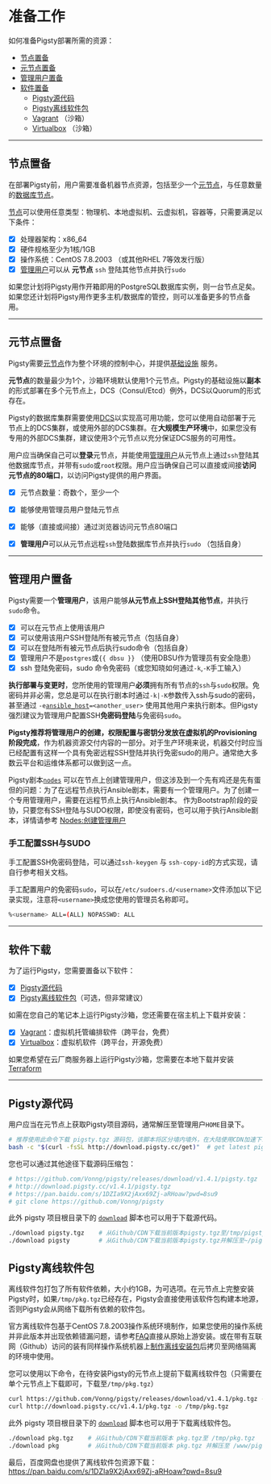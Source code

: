 # 准备工作

如何准备Pigsty部署所需的资源：

* [节点置备](#节点置备)
* [元节点置备](#元节点置备)
* [管理用户置备](#管理用户置备)
* [软件置备](#软件置备)
  * [Pigsty源代码](#pigsty源代码)
  * [Pigsty离线软件包](#pigsty离线软件包)
  * [Vagrant](#vagrant) （沙箱）
  * [Virtualbox](#Virtualbox) （沙箱）




----------------

## 节点置备

在部署Pigsty前，用户需要准备机器节点资源，包括至少一个[元节点](c-arch.md#元节点)，与任意数量的[数据库节点](c-arch.md#数据库节点)。

[节点](c-arch.md#数据库节点)可以使用任意类型：物理机、本地虚拟机、云虚拟机，容器等，只需要满足以下条件：

  - [x] 处理器架构：x86_64
  - [x] 硬件规格至少为1核/1GB
  - [x] 操作系统：CentOS 7.8.2003 （或其他RHEL 7等效发行版）
  - [x] [管理用户](#元节点置备)可以从 **元节点** `ssh` 登陆其他节点并执行`sudo`

如果您计划将Pigsty用作开箱即用的PostgreSQL数据库实例，则一台节点足矣。如果您还计划将Pigsty用作更多主机/数据库的管控，则可以准备更多的节点备用。




----------------

## 元节点置备

Pigsty需要[元节点](c-arch.md#元节点)作为整个环境的控制中心，并提供[基础设施](c-arch#基础设施) 服务。

**元节点**的数量最少为1个，沙箱环境默认使用1个元节点。Pigsty的基础设施以**副本**的形式部署在多个元节点上，DCS（Consul/Etcd）例外，DCS以Quorum的形式存在。

Pigsty的数据库集群需要使用[DCS](v-infra.md#dcs)以实现高可用功能，您可以使用自动部署于元节点上的DCS集群，或使用外部的DCS集群。在**大规模生产环境**中，如果您没有专用的外部DCS集群，建议使用3个元节点以充分保证DCS服务的可用性。

用户应当确保自己可以**登录**元节点，并能使用[管理用户](#管理用户置备)从元节点上通过`ssh`登陆其他数据库节点，并带有`sudo`或`root`权限。用户应当确保自己可以直接或间接**访问元节点的80端口**，以访问Pigsty提供的用户界面。

  - [x] 元节点数量：奇数个，至少一个
  - [x] 能够使用管理员用户登陆元节点
  - [x] 能够（直接或间接）通过浏览器访问元节点80端口
  - [x] **管理用户**可以从元节点远程`ssh`登陆数据库节点并执行`sudo` （包括自身）



----------------

## 管理用户置备

Pigsty需要一个**管理用户**，该用户能够**从元节点上SSH登陆其他节点**，并执行`sudo`命令。

  - [x] 可以在元节点上使用该用户
  - [x] 可以使用该用户SSH登陆所有被元节点（包括自身）
  - [x] 可以在登陆所有被元节点后执行sudo命令（包括自身）
  - [x] 管理用户不是`postgres`或`{{ dbsu }}` （使用DBSU作为管理员有安全隐患）
  - [x] ssh 登陆免密码，sudo 命令免密码（或您知晓如何通过`-k`,`-K`手工输入）

**执行部署与变更时**，您所使用的管理用户**必须**拥有所有节点的`ssh`与`sudo`权限。免密码并非必需，您总是可以在执行剧本时通过`-k|-K`参数传入ssh与sudo的密码，甚至通过 `-e`[`ansible_host`](v-infra.md#connect)`=<another_user>` 使用其他用户来执行剧本。但Pigsty强烈建议为管理用户配置SSH**免密码登陆**与免密码`sudo`。

**Pigsty推荐将管理用户的创建，权限配置与密钥分发放在虚拟机的Provisioning阶段完成**，作为机器资源交付内容的一部分。对于生产环境来说，机器交付时应当已经配置有这样一个具有免密远程SSH登陆并执行免密sudo的用户。通常绝大多数云平台和运维体系都可以做到这一点。

Pigsty剧本[`nodes`](p-nodes.md#nodes) 可以在节点上创建管理用户，但这涉及到一个先有鸡还是先有蛋但的问题：为了在远程节点执行Ansible剧本，需要有一个管理用户。为了创建一个专用管理用户，需要在远程节点上执行Ansible剧本。 作为Bootstrap阶段的妥协，只要您有SSH登陆与SUDO权限，即使没有密码，也可以用于执行Ansible剧本，详情请参考 [Nodes:创建管理用户](v-nodes.md#创建管理用户)


### 手工配置SSH与SUDO

手工配置SSH免密码登陆，可以通过`ssh-keygen` 与 `ssh-copy-id`的方式实现，请自行参考相关文档。

手工配置用户的免密码`sudo`，可以在`/etc/sudoers.d/<username>`文件添加以下记录实现，注意将`<username>`换成您使用的管理员名称即可。

```bash
%<username> ALL=(ALL) NOPASSWD: ALL
```




----------------

## 软件下载

为了运行Pigsty，您需要置备以下软件：

  - [x] [Pigsty源代码](#Pigsty源代码)
  - [x] [Pigsty离线软件包](#Pigsty离线软件包)（可选，但非常建议）

如需在您自己的笔记本上运行Pigsty沙箱，您还需要在宿主机上下载并安装：

  - [x] [Vagrant](#Vagrant)：虚拟机托管编排软件（跨平台，免费）
  - [x] [Virtualbox](#Virtualbox)：虚拟机软件（跨平台，开源免费）

如果您希望在云厂商服务器上运行Pigsty沙箱，您需要在本地下载并安装 [Terraform](#Terraform)



----------------

## Pigsty源代码

用户应当在元节点上获取Pigsty项目源码，通常解压至管理用户`HOME`目录下。

```bash
# 推荐使用此命令下载 pigsty.tgz 源码包，该脚本将区分墙内墙外，在大陆使用CDN加速下载
bash -c "$(curl -fsSL http://download.pigsty.cc/get)"  # get latest pigsty source
```

您也可以通过其他途径下载源码压缩包：

```bash
# https://github.com/Vonng/pigsty/releases/download/v1.4.1/pigsty.tgz   # Github Release 
# http://download.pigsty.cc/v1.4.1/pigsty.tgz                           # China CDN
# https://pan.baidu.com/s/1DZIa9X2jAxx69Zj-aRHoaw?pwd=8su9              # 百度云网盘下载
# git clone https://github.com/Vonng/pigsty                             # 获取最新代码Master分支（不建议）
```

此外 pigsty 项目根目录下的 [`download`](https://github.com/Vonng/pigsty/blob/master/download) 脚本也可以用于下载源代码。

```bash
./download pigsty.tgz    # 从Github/CDN下载当前版本pigsty.tgz至/tmp/pigsty.tgz
./download pigsty        # 从Github/CDN下载当前版本pigsty.tgz并解压至~/pigsty（如已存在则跳过）
```



## Pigsty离线软件包

离线软件包打包了所有软件依赖，大小约1GB，为可选项。在元节点上完整安装Pigsty时，如果`/tmp/pkg.tgz`已经存在，Pigsty会直接使用该软件包构建本地源，否则Pigsty会从网络下载所有依赖的软件包。

官方离线软件包基于CentOS 7.8.2003操作系统环境制作，如果您使用的操作系统并非此版本并出现依赖错漏问题，请参考[FAQ](s-faq.md)直接从原始上游安装。或在带有互联网（Github）访问的装有同样操作系统机器上[制作离线安装包](t-offline.md)后拷贝至网络隔离的环境中使用。

您可以使用以下命令，在待安装Pigsty的元节点上提前下载离线软件包（只需要在单个元节点上下载即可，下载至`/tmp/pkg.tgz`）

```bash
curl https://github.com/Vonng/pigsty/releases/download/v1.4.1/pkg.tgz -o /tmp/pkg.tgz   # Github Release，最权威 
curl http://download.pigsty.cc/v1.4.1/pkg.tgz -o /tmp/pkg.tgz                           # 或在中国大陆用CDN下载
```

此外 pigsty 项目根目录下的 [`download`](https://github.com/Vonng/pigsty/bl/master/download) 脚本也可以用于下载离线软件包。

```bash
./download pkg.tgz    # 从Github/CDN下载当前版本 pkg.tgz至 /tmp/pkg.tgz
./download pkg        # 从Github/CDN下载当前版本 pkg.tgz 并解压至 /www/pigsty
```

最后，百度网盘也提供了离线软件包资源下载：https://pan.baidu.com/s/1DZIa9X2jAxx69Zj-aRHoaw?pwd=8su9


